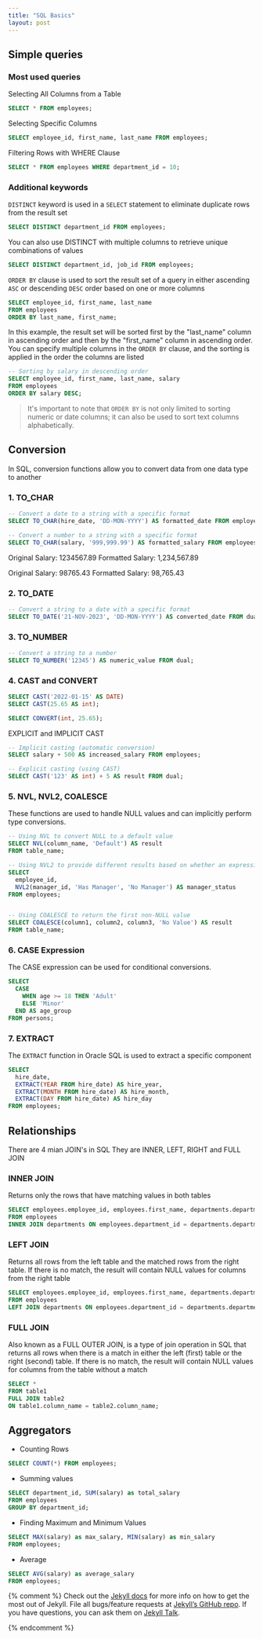 ```yaml
---
title: "SQL Basics"
layout: post
---
```


## Simple queries
### Most used queries
Selecting All Columns from a Table
```sql
SELECT * FROM employees;
```

Selecting Specific Columns
```sql
SELECT employee_id, first_name, last_name FROM employees;
```

Filtering Rows with WHERE Clause
```sql
SELECT * FROM employees WHERE department_id = 10;
```

### Additional keywords
`DISTINCT` keyword is used in a `SELECT` statement to eliminate duplicate rows from the result set
```sql
SELECT DISTINCT department_id FROM employees;
```

You can also use DISTINCT with multiple columns to retrieve unique combinations of values
```sql
SELECT DISTINCT department_id, job_id FROM employees;
```

`ORDER BY` clause is used to sort the result set of a query in either ascending `ASC` or descending `DESC` order based on one or more columns
```sql
SELECT employee_id, first_name, last_name
FROM employees
ORDER BY last_name, first_name;
```
In this example, the result set will be sorted first by the "last_name" column in ascending order and then by the "first_name" column in ascending order. You can specify multiple columns in the `ORDER BY` clause, and the sorting is applied in the order the columns are listed
```sql
-- Sorting by salary in descending order
SELECT employee_id, first_name, last_name, salary
FROM employees
ORDER BY salary DESC;
```
> It's important to note that `ORDER BY` is not only limited to sorting numeric or date columns; it can also be used to sort text columns alphabetically.

## Conversion
In SQL, conversion functions allow you to convert data from one data type to another

### 1. TO_CHAR
```sql
-- Convert a date to a string with a specific format
SELECT TO_CHAR(hire_date, 'DD-MON-YYYY') AS formatted_date FROM employees;

-- Convert a number to a string with a specific format
SELECT TO_CHAR(salary, '999,999.99') AS formatted_salary FROM employees;
```
Original Salary: 1234567.89
Formatted Salary: 1,234,567.89

Original Salary: 98765.43
Formatted Salary: 98,765.43

### 2. TO_DATE
```sql
-- Convert a string to a date with a specific format
SELECT TO_DATE('21-NOV-2023', 'DD-MON-YYYY') AS converted_date FROM dual;
```

### 3. TO_NUMBER
```sql
-- Convert a string to a number
SELECT TO_NUMBER('12345') AS numeric_value FROM dual;
```

### 4. CAST and CONVERT
```sql
SELECT CAST('2022-01-15' AS DATE)
SELECT CAST(25.65 AS int);

SELECT CONVERT(int, 25.65);
```

EXPLICIT and IMPLICIT CAST
```sql
-- Implicit casting (automatic conversion)
SELECT salary + 500 AS increased_salary FROM employees;

-- Explicit casting (using CAST)
SELECT CAST('123' AS int) + 5 AS result FROM dual;
```

### 5. NVL, NVL2, COALESCE
These functions are used to handle NULL values and can implicitly perform type conversions.
```sql
-- Using NVL to convert NULL to a default value
SELECT NVL(column_name, 'Default') AS result
FROM table_name;

-- Using NVL2 to provide different results based on whether an expression is NULL or not NULL
SELECT 
  employee_id,
  NVL2(manager_id, 'Has Manager', 'No Manager') AS manager_status
FROM employees;


-- Using COALESCE to return the first non-NULL value
SELECT COALESCE(column1, column2, column3, 'No Value') AS result
FROM table_name;
```

### 6. CASE Expression
The CASE expression can be used for conditional conversions.
```sql
SELECT 
  CASE 
    WHEN age >= 18 THEN 'Adult'
    ELSE 'Minor'
  END AS age_group
FROM persons;
```

### 7. EXTRACT
The `EXTRACT` function in Oracle SQL is used to extract a specific component
```sql
SELECT 
  hire_date,
  EXTRACT(YEAR FROM hire_date) AS hire_year,
  EXTRACT(MONTH FROM hire_date) AS hire_month,
  EXTRACT(DAY FROM hire_date) AS hire_day
FROM employees;
```

## Relationships  
There are 4 mian JOIN's in SQL
They are INNER, LEFT, RIGHT and FULL JOIN

### INNER JOIN
Returns only the rows that have matching values in both tables

```sql
SELECT employees.employee_id, employees.first_name, departments.department_name
FROM employees
INNER JOIN departments ON employees.department_id = departments.department_id;
```

### LEFT JOIN
Returns all rows from the left table and the matched rows from the right table. If there is no match, the result will contain NULL values for columns from the right table
```sql
SELECT employees.employee_id, employees.first_name, departments.department_name
FROM employees
LEFT JOIN departments ON employees.department_id = departments.department_id;
```

### FULL JOIN
Also known as a FULL OUTER JOIN, is a type of join operation in SQL that returns all rows when there is a match in either the left (first) table or the right (second) table. If there is no match, the result will contain NULL values for columns from the table without a match
```sql
SELECT *
FROM table1
FULL JOIN table2
ON table1.column_name = table2.column_name;
```

## Aggregators
* Counting Rows
```sql
SELECT COUNT(*) FROM employees;
```

* Summing values
```sql
SELECT department_id, SUM(salary) as total_salary
FROM employees
GROUP BY department_id;
```

* Finding Maximum and Minimum Values
```sql
SELECT MAX(salary) as max_salary, MIN(salary) as min_salary
FROM employees;
```

* Average
```sql
SELECT AVG(salary) as average_salary
FROM employees;
```
{% comment %}
Check out the [Jekyll docs][jekyll-docs] for more info on how to get the most out of Jekyll. File all bugs/feature requests at [Jekyll’s GitHub repo][jekyll-gh]. If you have questions, you can ask them on [Jekyll Talk][jekyll-talk].

[jekyll-docs]: http://jekyllrb.com/docs/home
[jekyll-gh]:   https://github.com/jekyll/jekyll
[jekyll-talk]: https://talk.jekyllrb.com/
{% endcomment %}


